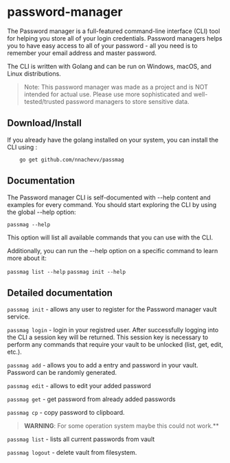 # password-manager

The Password manager is a full-featured command-line interface (CLI) tool for helping you store all of your login credentials. Password managers helps you to have easy access to all of your password - all you need is to remember your email address and master password. 

The CLI is written with Golang and can be run on Windows, macOS, and Linux distributions.


>Note: This password manager was made as a project and is NOT intended for actual use. Please use more sophisticated and well-tested/trusted password managers to store sensitive data.


## Download/Install
If you already have the golang installed on your system, you can install the CLI using :
```
    go get github.com/nnachevv/passmag
```


## Documentation
The Password manager CLI is self-documented with --help content and examples for every command. You should start exploring the CLI by using the global --help option:

`passmag --help`

This option will list all available commands that you can use with the CLI.

Additionally, you can run the --help option on a specific command to learn more about it:

`passmag list --help`
`passmag init --help`

## Detailed documentation

`passmag init` - allows any user to register for the Password manager vault service.

`passmag login` - login in your registred user.  After successfully logging into the CLI a session key will be returned. This session key is necessary to perform any commands that require your vault to be unlocked (list, get, edit, etc.).

`passmag add` - allows you to add a entry and password in your vault. Password can be randomly generated.

`passmag edit` - allows to edit your added password

`passmag get` - get password from already added passwords

`passmag cp` - copy password to clipboard.  

> **WARNING**: For some operation system maybe this could not work.** 

`passmag list` - lists all current passwords from vault

`passmag logout` - delete vault from filesystem.



